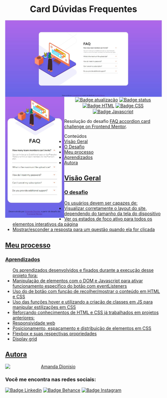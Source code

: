 <h1 align="center">Card Dúvidas Frequentes</h1>

<div align-items="center">
  <img src="./images/Screenshot.jpg" align="right" width="780" height="auto" alt="Screenshot desktop">
  <img src="./images/Screenshot2.jpg" align="left" width="190" height="auto" alt="Screenshot mobile"><br>
</div>
</br>


<div align="center">
    <a href=""><img src="https://img.shields.io/badge/%C3%BAltima%20atualiza%C3%A7%C3%A3o-setembro%202022-blue" align="center" alt="Badge atualização" /></a>
    <a href=""><img src="https://img.shields.io/badge/status-conclu%C3%ADdo-green" align="center" alt="Badge status" /></a>
    <a href=""><img src="https://img.shields.io/badge/HTML5-E34F26?style=for-the-badge&logo=html5&logoColor=white" align="center" alt="Badge HTML" /></a>
    <a href=""><img src="https://img.shields.io/badge/CSS3-1572B6?style=for-the-badge&logo=css3&logoColor=white" align="center" alt="Badge CSS" /></a>
    <a href=""><img src="https://img.shields.io/badge/JavaScript-323330?style=for-the-badge&logo=javascript&logoColor=F7DF1E" align="center" alt="Badge Javascript" />     </a>
</div>



<div>
  <p>Resolução do desafio <a href="https://www.frontendmentor.io/challenges/faq-accordion-card-XlyjD0Oam" alt="Link para o challenge">FAQ accordion card challenge on Frontend Mentor</a>.</p> 
</div>

<ul>Conteúdos
  <li><a href="#visao-geral">Visão Geral</a> 
    <li><a href="#o-desafio">O Desafio</a></li>
  </li>  
  <li><a href="#meu-processo">Meu processo</a></li>
    <li><a href="#aprendizados">Aprendizados</a></li>
  </li>  
  <li><a href="#autora">Autora</li>
</ul>

<h2 id="visao-geral">Visão Geral</h2>

<h3 id="o-desafio">O desafio</h3>
<ul>Os usuários devem ser capazes de:
  <li>Visualizar corretamente o layout do site, dependendo do tamanho da tela do dispositivo</li>
  <li>Ver os estados de foco ativo para todos os elementos interativos da página</li>
  <li>Mostrar/esconder a resposta para um questão quando ela for clicada</li>
</ul>  

<h2 id="meu-processo">Meu processo</h2>

<h3 id="aprendizados">Aprendizados</h3>

<ul>Os aprendizados desenvolvidos e fixados durante a execução desse projeto fora:
  <li>Manipulação de elementos com o DOM e Javascript para ativar funcionamento especifico do botão com eventListeners</li>
  <li>Uso do de botão com função de recolher/mostrar o conteúdo em HTML e CSS</li>
  <li>Uso das funções hover e utilizando a criação de classes em JS para manipular estilizações em CSS</li>
  <li>Reforçando conhecimentos de HTML e CSS já trabalhados em projetos anteriores:
    <li>Responsividade web</li>
    <li>Posicionamento, espaçamento e distribuição de elementos em CSS</li>
    <li>Flexbox e suas respectivas propriedades</li>
    <li>Display grid</li>
  </li>
</ul>

<h2 id="autora" align="left">Autora</h2>
<img align="left" src="https://avatars.githubusercontent.com/u/104245596?s=400&u=22dddd54d435db2df3c8f6e91c881be3cdc31170&v=4" width=115>
<a href="https://github.com/amandafd">Amanda Dionisio</a>
<h3 align="left">Você me encontra nas redes sociais:</h3>
<p align="left">
  <a href="https://www.linkedin.com/in/amanda-felipe-dionisio"><img src="https://img.shields.io/badge/LinkedIn-0077B5?style=for-the-badge&logo=linkedin&logoColor=white" alt="Badge Linkedin" /></a>
  <a href="https://www.behance.net/amanda_dionisio"><img src="https://img.shields.io/badge/-Behance-blue?style=for-the-badge&logo=behance&logoColor=white" alt="Badge Behance" /></a>
  <a href="https://www.instagram.com/guache_nin/"><img src="https://img.shields.io/badge/Instagram-E4405F?style=for-the-badge&logo=instagram&logoColor=white"  alt="Badge Instagram" /></a>
</p>
